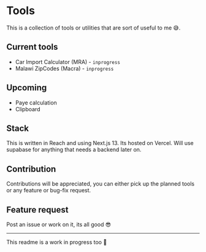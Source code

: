 # Tools

This is a collection of tools or utilities that are sort of useful to me 😅.

## Current tools

- Car Import Calculator (MRA) - `inprogress`
- Malawi ZipCodes (Macra) - `inprogress`

## Upcoming

- Paye calculation
- Clipboard

## Stack

This is written in Reach and using Next.js 13. Its hosted on Vercel.
Will use supabase for anything that needs a backend later on.

## Contribution

Contributions will be appreciated, you can either pick up the planned tools or any feature or bug-fix request.

## Feature request

Post an issue or work on it, its all good 😎

---

This readme is a work in progress too 🙂
